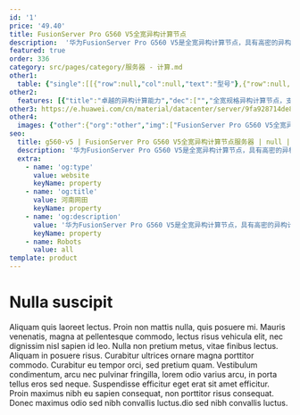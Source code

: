 ```yaml
---
id: '1'
price: '49.40'
title: FusionServer Pro G560 V5全宽异构计算节点
description:  '华为FusionServer Pro G560 V5是全宽异构计算节点，具有高密的异构计算能力，支持GPUDirect RDMA和P2P，以及NVLink互联技术；支持一键切换异构拓扑，为多样化应用负载提供最优的异构拓扑配置；基于全模块化设计，支持CPU和异构部件的长期演进。FusionServer Pro G560 V5适配AI训练、HPC、智能云和数据库等应用场景加速。'
featured: true
order: 336
category: src/pages/category/服务器 - 计算.md
other1: 
  table: {"single":[[{"row":null,"col":null,"text":"型号"},{"row":null,"col":null,"text":"G560 V5"}],[{"row":null,"col":null,"text":"形态"},{"row":null,"col":null,"text":"全宽异构计算节点"}],[{"row":null,"col":null,"text":"GPU加速卡"},{"row":null,"col":null,"text":"最多支持8个GPU"}],[{"row":null,"col":null,"text":"处理器"},{"row":null,"col":null,"text":"2个处理器"}],[{"row":null,"col":null,"text":"内存"},{"row":null,"col":null,"text":"最多24个DDR4 DIMM插槽"}],[{"row":null,"col":null,"text":"本地存储"},{"row":null,"col":null,"text":"PCIe GPU机型：支持8块3.5英寸SAS/SATA硬盘、6块2.5英寸NVMe SSD/SAS/SATA硬盘和2块2.5英寸SAS/SATA硬盘\nSXM2 GPU机型：支持8块2.5英寸SAS/ SATA硬盘、6块2.5英寸NVMe SSD/SAS/SATA硬盘和2块2.5英寸SAS/SATA硬盘"}],[{"row":null,"col":null,"text":"RAID支持"},{"row":null,"col":null,"text":"支持RAID0、1、10、5、50、6、60\n支持超级电容保护"}],[{"row":null,"col":null,"text":"操作系统支持\n"},{"row":null,"col":null,"text":"Microsoft Windows Server，Red Hat Enterprise Linux，SUSE Linux Enterprise Server，Cent OS，Ubuntu"}],[{"row":null,"col":null,"text":"系统管理"},{"row":null,"col":null,"text":"板载iBMC管理模块\n支持IPMI、SOL、KVM Over IP、虚拟媒体等管理特性\n"}],[{"row":null,"col":null,"text":"工作温度"},{"row":null,"col":null,"text":"5℃~35℃"}]]}
other2:
  features: [{"title":"卓越的异构计算能力","dec":["","全宽规格异构计算节点，支持最多8块全高全长、双槽位、功耗最高350W的异构加速卡；支持GPUDirect RDMA和Peer-to-Peer，以及NVLink互联技术，实现多GPU卡的直接内存访问。",""]},{"title":"灵活的异构拓扑配置","dec":["","支持一键切换拓扑，支持多样化应用的不同CPU/GPU配比需求。",""]},{"title":"全模块化设计","dec":["","采用解耦的CPU模块和异构模块设计，支持CPU和异构部件的长期演进；电源、硬盘、风扇模块化，支持热插拔和冗余备份。",""]}]
other3: https://e.huawei.com/cn/material/datacenter/server/9fa928714de8405099ebd7f9779be1fd
other4:
  images: {"other":{"org":"other","img":["FusionServer Pro G560 V5全宽异构计算节点.png"]}}
seo:
  title: g560-v5 | FusionServer Pro G560 V5全宽异构计算节点服务器 | null | 昇腾计算 | 服务器 - 计算 | 数据中心
  description: '华为FusionServer Pro G560 V5是全宽异构计算节点，具有高密的异构计算能力，支持GPUDirect RDMA和P2P，以及NVLink互联技术；支持一键切换异构拓扑，为多样化应用负载提供最优的异构拓扑配置；基于全模块化设计，支持CPU和异构部件的长期演进。FusionServer Pro G560 V5适配AI训练、HPC、智能云和数据库等应用场景加速。'
  extra:
    - name: 'og:type'
      value: website
      keyName: property
    - name: 'og:title'
      value: 河南网田
      keyName: property
    - name: 'og:description'
      value: '华为FusionServer Pro G560 V5是全宽异构计算节点，具有高密的异构计算能力，支持GPUDirect RDMA和P2P，以及NVLink互联技术；支持一键切换异构拓扑，为多样化应用负载提供最优的异构拓扑配置；基于全模块化设计，支持CPU和异构部件的长期演进。FusionServer Pro G560 V5适配AI训练、HPC、智能云和数据库等应用场景加速。'
      keyName: property
    - name: Robots
      value: all
template: product
---
```


# Nulla suscipit

Aliquam quis laoreet lectus. Proin non mattis nulla, quis posuere mi. Mauris venenatis, magna at pellentesque commodo, lectus risus vehicula elit, nec dignissim nisl sapien id leo. Nulla non pretium metus, vitae finibus lectus. Aliquam in posuere risus. Curabitur ultrices ornare magna porttitor commodo. Curabitur eu tempor orci, sed pretium quam. Vestibulum condimentum, arcu nec pulvinar fringilla, lorem odio varius arcu, in porta tellus eros sed neque. Suspendisse efficitur eget erat sit amet efficitur. Proin maximus nibh eu sapien consequat, non porttitor risus consequat. Donec maximus odio sed nibh convallis luctus.dio sed nibh convallis luctus.